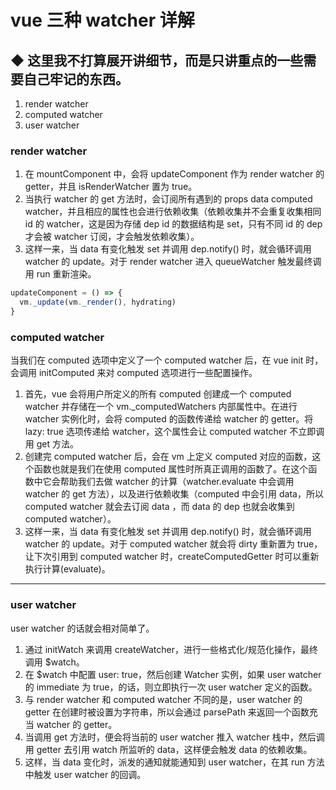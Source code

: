# vue 三种 watcher 详解

## ◆ 这里我不打算展开讲细节，而是只讲重点的一些需要自己牢记的东西。

1. render watcher
2. computed watcher
3. user watcher

### render watcher

1. 在 mountComponent 中，会将 updateComponent 作为 render watcher 的 getter，并且 isRenderWatcher 置为 true。
2. 当执行 watcher 的 get 方法时，会订阅所有遇到的 props data computed watcher，并且相应的属性也会进行依赖收集（依赖收集并不会重复收集相同 id 的 watcher，这是因为存储 dep id 的数据结构是 set，只有不同 id 的 dep 才会被 watcher 订阅，才会触发依赖收集）。
3. 这样一来，当 data 有变化触发 set 并调用 dep.notify() 时，就会循环调用 watcher 的 update。对于 render watcher 进入 queueWatcher 触发最终调用 run 重新渲染。

```js
updateComponent = () => {
  vm._update(vm._render(), hydrating)
}
```

### computed watcher

当我们在 computed 选项中定义了一个 computed watcher 后，在 vue init 时，会调用 initComputed 来对 computed 选项进行一些配置操作。

1. 首先，vue 会将用户所定义的所有 computed 创建成一个 computed watcher 并存储在一个 vm.\_computedWatchers 内部属性中。在进行 watcher 实例化时，会将 computed 的函数传递给 watcher 的 getter。将 lazy: true 选项传递给 watcher，这个属性会让 computed watcher 不立即调用 get 方法。
2. 创建完 computed watcher 后，会在 vm 上定义 computed 对应的函数，这个函数也就是我们在使用 computed 属性时所真正调用的函数了。在这个函数中它会帮助我们去做 watcher 的计算（watcher.evaluate 中会调用 watcher 的 get 方法），以及进行依赖收集（computed 中会引用 data，所以 computed watcher 就会去订阅 data ，而 data 的 dep 也就会收集到 computed watcher）。
3. 这样一来，当 data 有变化触发 set 并调用 dep.notify() 时，就会循环调用 watcher 的 update。对于 computed watcher 就会将 dirty 重新置为 true，让下次引用到 computed watcher 时，createComputedGetter 时可以重新执行计算(evaluate)。

---

### user watcher

user watcher 的话就会相对简单了。

1. 通过 initWatch 来调用 createWatcher，进行一些格式化/规范化操作，最终调用 \$watch。
2. 在 \$watch 中配置 user: true，然后创建 Watcher 实例，如果 user watcher 的 immediate 为 true，的话，则立即执行一次 user watcher 定义的函数。
3. 与 render watcher 和 computed watcher 不同的是，user watcher 的 getter 在创建时被设置为字符串，所以会通过 parsePath 来返回一个函数充当 watcher 的 getter。
4. 当调用 get 方法时，便会将当前的 user watcher 推入 watcher 栈中，然后调用 getter 去引用 watch 所监听的 data，这样便会触发 data 的依赖收集。
5. 这样，当 data 变化时，派发的通知就能通知到 user watcher，在其 run 方法中触发 user watcher 的回调。
